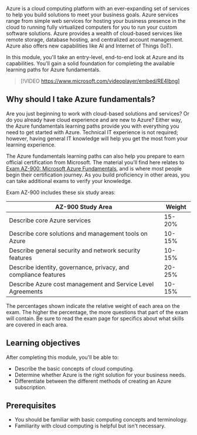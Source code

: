 Azure is a cloud computing platform with an ever-expanding set of services to help you build solutions to meet your business goals. Azure services range from simple web services for hosting your business presence in the cloud to running fully virtualized computers for you to run your custom software solutions. Azure provides a wealth of cloud-based services like remote storage, database hosting, and centralized account management. Azure also offers new capabilities like AI and Internet of Things (IoT).

In this module, you'll take an entry-level, end-to-end look at Azure and its capabilities. You'll gain a solid foundation for completing the available learning paths for Azure fundamentals.

> [!VIDEO https://www.microsoft.com/videoplayer/embed/RE4Ibng]

## Why should I take Azure fundamentals?

Are you just beginning to work with cloud-based solutions and services? Or do you already have cloud experience and are new to Azure? Either way, the Azure fundamentals learning paths provide you with everything you need to get started with Azure. Technical IT experience is not required; however, having general IT knowledge will help you get the most from your learning experience.

The Azure fundamentals learning paths can also help you prepare to earn official certification from Microsoft. The material you'll find here relates to [Exam AZ-900: Microsoft Azure Fundamentals](https://docs.microsoft.com/learn/certifications/exams/az-900?azure-portal=true), and is where most people begin their certification journey. As you build proficiency in other areas, you can take additional exams to verify your knowledge.

Exam AZ-900 includes these six study areas:

| AZ-900 Study Area | Weight |
| - | - |
| Describe core Azure services | 15-20% |
| Describe core solutions and management tools on Azure | 10-15% |
| Describe general security and network security features | 10-15% |
| Describe identity, governance, privacy, and compliance features | 20-25% |
| Describe Azure cost management and Service Level Agreements | 10-15% |

The percentages shown indicate the relative weight of each area on the exam. The higher the percentage, the more questions that part of the exam will contain. Be sure to read the exam page for specifics about what skills are covered in each area.

## Learning objectives

After completing this module, you'll be able to:

- Describe the basic concepts of cloud computing.
- Determine whether Azure is the right solution for your business needs.
- Differentiate between the different methods of creating an Azure subscription.

## Prerequisites

- You should be familiar with basic computing concepts and terminology.
- Familiarity with cloud computing is helpful but isn't necessary.

